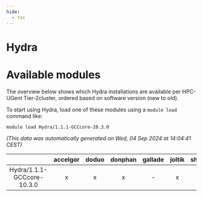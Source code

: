```yaml
---
hide:
  - toc
---
```


Hydra
=====

# Available modules


The overview below shows which Hydra installations are available per HPC-UGent Tier-2cluster, ordered based on software version (new to old).

To start using Hydra, load one of these modules using a `module load` command like:

```shell
module load Hydra/1.1.1-GCCcore-10.3.0
```

*(This data was automatically generated on Wed, 04 Sep 2024 at 14:04:41 CEST)*  

| |accelgor|doduo|donphan|gallade|joltik|shinx|skitty|
| :---: | :---: | :---: | :---: | :---: | :---: | :---: | :---: |
|Hydra/1.1.1-GCCcore-10.3.0|x|x|x|-|x|-|x|
